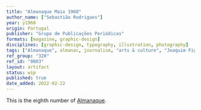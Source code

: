 ```yaml
---
title: "Almanaque Maio 1960"
author_name: ["Sebastião Rodrigues"]
year: y1960
origin: Portugal
publisher: "Grupo de Publicações Periódicas"
formats: [magazine, graphic-design]
disciplines: [graphic-design, typography, illustration, photography]
tags: ["Almanaque", almanac, journalism, "arts & culture", "Joaquim Figueiredo Magalhães"]
ref_group: "320"
ref_id: "0003"
layout: artifact
status: wip
published: true
date_added: 2022-02-22
---
```


<p>This is the eighth number of <a class="text cat-link publisher" href="/tags/almanaque/">Almanaque</a>.</p>
